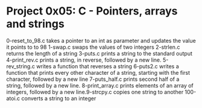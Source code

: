 # Project 0x05:  C - Pointers, arrays and strings
0-reset_to_98.c takes a pointer to an int as parameter and updates the value it points to to 98
1-swap.c swaps the values of two integers
2-strlen.c returns the length of a string
3-puts.c prints a string to the standard output
4-print_rev.c prints a string, in reverse, followed by a new line.
5-rev_string.c writes a function that reverses a string
6-puts2.c writes a function that prints every other character of a string, starting with the first character, followed by a new line
7-puts_half.c prints second half of a string, followed by a new line.
8-print_array.c prints elements of an array of integers, followed by a new line.9-strcpy.c copies one string to another
100-atoi.c converts a string to an integer
